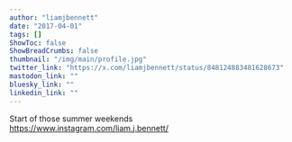 ```yaml
---
author: "liamjbennett"
date: "2017-04-01"
tags: []
ShowToc: false
ShowBreadCrumbs: false
thumbnail: "/img/main/profile.jpg"
twitter_link: "https://x.com/liamjbennett/status/848124883481628673"
mastodon_link: ""
bluesky_link: ""
linkedin_link: ""
---
```


Start of those summer weekends https://www.instagram.com/liam.j.bennett/


